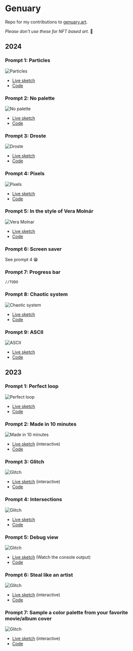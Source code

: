 # Genuary

Repo for my contributions to [genuary.art](https://genuary.art/).

*Please don't use these for NFT based art.* 🙏

## 2024

### Prompt 1: Particles

![Particles](2024/prompt01/genuary2024_prompt1.gif)

- [Live sketch](https://openprocessing.org/sketch/2134974)
- [Code](2024/prompt01/sketch.js)

### Prompt 2: No palette

![No palette](2024/prompt02/genuary2024_prompt2.png)

- [Live sketch](https://openprocessing.org/sketch/2135107)
- [Code](2024/prompt02/sketch.js)

### Prompt 3: Droste

![Droste](2024/prompt03/genuary2024_prompt3.gif)

- [Live sketch](https://openprocessing.org/sketch/2136268)
- [Code](2024/prompt03/sketch.js)

### Prompt 4: Pixels

![Pixels](2024/prompt04/genuary2024_prompt4.gif)

- [Live sketch](https://openprocessing.org/sketch/2137654)
- [Code](2024/prompt04/sketch.js)

### Prompt 5: In the style of Vera Molnár

![Vera Molnar](2024/prompt05/genuary2024_prompt5.gif)

- [Live sketch](https://openprocessing.org/sketch/2137897)
- [Code](2024/prompt05/sketch.js)

### Prompt 6: Screen saver

See prompt 4 😁

### Prompt 7: Progress bar

`//TODO`

### Prompt 8: Chaotic system

![Chaotic system](2024/prompt08/genuary2024_prompt8.gif)

- [Live sketch](https://openprocessing.org/sketch/2139284)
- [Code](2024/prompt08/sketch.js)

### Prompt 9: ASCII

![ASCII](2024/prompt09/genuary2024_prompt9.gif)

- [Live sketch](https://openprocessing.org/sketch/2143719)
- [Code](2024/prompt09/sketch.js)

## 2023

### Prompt 1: Perfect loop

![Perfect loop](2023/prompt01/genuary_prompt1_15fps.gif)

- [Live sketch](https://editor.p5js.org/marcduiker/full/LL-y9TREC)
- [Code](2023/prompt01/sketch.js)

### Prompt 2: Made in 10 minutes

![Made in 10 minutes](2023/prompt02/genuary_prompt2_15fps.gif)

- [Live sketch](https://editor.p5js.org/marcduiker/full/j4Uwsq8rB) (interactive)
- [Code](2023/prompt02/sketch.js)

### Prompt 3: Glitch

![Glitch](2023/prompt03/genuary_prompt3_15fps.gif)

- [Live sketch](https://editor.p5js.org/marcduiker/full/-VKfHUvkj) (interactive)
- [Code](2023/prompt03/sketch.js)

### Prompt 4: Intersections

![Glitch](2023/prompt04/genuary2023_prompt4.gif)

- [Live sketch](https://editor.p5js.org/marcduiker/full/alDGhiITz)
- [Code](2023/prompt04/sketch.js)

### Prompt 5: Debug view

![Glitch](2023/prompt05/genuary_prompt5_10fps.gif)

- [Live sketch](https://editor.p5js.org/marcduiker/sketches/tNVGpKDiy) (Watch the console output)
- [Code](2023/prompt05/sketch.js)

### Prompt 6: Steal like an artist

![Glitch](2023/prompt06/genuary2023_prompt6.gif)

- [Live sketch](https://editor.p5js.org/marcduiker/full/ThQlj8FfO) (interactive)
- [Code](2023/prompt06/sketch.js)

### Prompt 7: Sample a color palette from your favorite movie/album cover

![Glitch](2023/prompt07/genuary2023_prompt7.gif)

- [Live sketch](https://editor.p5js.org/marcduiker/full/0KakeMws0) (interactive)
- [Code](2023/prompt07/sketch.js)
